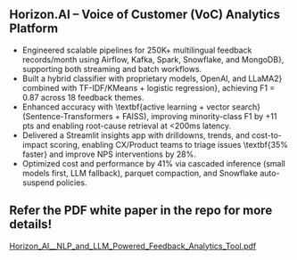 ## Horizon.AI – Voice of Customer (VoC) Analytics Platform
* Engineered scalable pipelines for 250K+ multilingual feedback records/month using Airflow, Kafka, Spark, Snowflake, and MongoDB}, supporting both streaming and batch workflows.
* Built a hybrid classifier with proprietary models, OpenAI, and LLaMA2} combined with TF-IDF/KMeans + logistic regression}, achieving F1 = 0.87 across 18 feedback themes.
* Enhanced accuracy with \textbf{active learning + vector search} (Sentence-Transformers + FAISS), improving minority-class F1 by +11 pts and enabling root-cause retrieval at <200ms latency.
* Delivered a Streamlit insights app with drilldowns, trends, and cost-to-impact scoring, enabling CX/Product teams to triage issues \textbf{35\% faster} and improve NPS interventions by  28%.
* Optimized cost and performance by 41% via cascaded inference (small models first, LLM fallback), parquet compaction, and Snowflake auto-suspend policies.



## Refer the PDF white paper in the repo for more details! 


[Horizon_AI__NLP_and_LLM_Powered_Feedback_Analytics_Tool.pdf](https://github.com/user-attachments/files/22352809/Horizon_AI__NLP_and_LLM_Powered_Feedback_Analytics_Tool.pdf)
